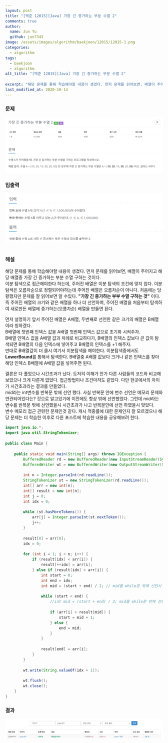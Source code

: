 ```yaml
---
layout: post
title: "[백준 12015][Java] 가장 긴 증가하는 부분 수열 2"
comments: true
author:
  name: Jun Yu
  github: jun7343
image: /assets/images/algorithm/baekjoon/12015/12015-1.png
categories: 
  - algorithm
tags: 
  - baekjoon
  - algorithm
alt_title: "[백준 12015][Java] 가장 긴 증가하는 부분 수열 2"

excerpt: "해당 문제를 통해 학습해야할 내용이 생겼다. 먼저 문제를 읽어보면, 배열이 주어지고 해당 배열중 가장 긴 증가하는 부분 수열 구하는 것이다. 이분 탐색으로 접근해야한다 하는데, 주어진 배열은 이분 탐색의 조건에 맞지 않다. 이분 탐색은 오름차순으로 정렬되어야하는데 주어진 배열은 오름차순이 아니다. 처음에는 당황했지만 문제를 잘 읽어보면 알 수있다."
last_modified_at: 2020-10-14
---
```


### 문제

<img src="/assets/images/algorithm/baekjoon/12015/12015-1.png" class="algin-center">
<img src="/assets/images/algorithm/baekjoon/12015/12015-2.png" class="algin-center">

### 입출력

<img src="/assets/images/algorithm/baekjoon/12015/12015-3.png" class="algin-center">   <br><br>

### 해설

해당 문제를 통해 학습해야할 내용이 생겼다. 먼저 문제를 읽어보면, 배열이 주어지고 해당 배열중 가장 긴 증가하는 부분 수열 구하는 것이다.   
이분 탐색으로 접근해야한다 하는데, 주어진 배열은 이분 탐색의 조건에 맞지 않다. 이분 탐색은 오름차순으로 정렬되어야하는데 주어진 배열은 오름차순이 아니다. 처음에는 당황했지만 문제를 잘 읽어보면 알 수있다. **"가장 긴 증가하는 부부 수열 구하는 것"** 이다.    
즉 주어진 배열의 크기와 같은 배열을 하나 더 선언하여, 주어진 배열을 처음부터 탐색하여 새로만든 배열에 증가하는(오름차순) 배열을 만들면 된다.    

먼저 설명하기 앞서 주어진 배열은 A배열, 두번째로 선언한 같은 크기의 배열은 B배열이라 칭하겠다.    
B배열에 첫번째 인덱스 값을 A배열 첫번째 인덱스 값으로 초기화 시켜주자.    
B배열 인덱스 값을 A배열 값과 차례로 비교하다가, B배열의 인덱스 값보다 큰 값이 탐색되면 B배열의 다음 인덱스에 넣어주고 B배열의 인덱스를 +1 해주자.    
반대로 B배열값이 더 클시 여기서 이분탐색을 해야한다. 이분탐색중에서도 **LowerBound**를 통해서 탐색한다. B배열중 A배열 값보다 크거나 같은 인덱스를 찾아 해당 인덱스 B배열에 A배열 값을 넣어주면 된다.    

결론은 다 풀었으나 시간초과가 났다. 도저히 이해가 안가 다른 사람들의 코드와 비교해보았으나 크게 다른게 없었다. 접근방법이나 조건마저도 같았다. 다만 한곳에서의 차이가 시간초과라는 결과를 만들었다.    
mid라는 int변수를 반복문 밖에 선언 했다. 사실 반복문 안에 변수 선언은 메모리 문제와 연관되어있다는? 것으로 알고있기에 이전에도 항상 밖에 선언했었다. 그런데 mid라는 변수를 반복문 밖에 선언했을시 시간초과가 나고 반복문안에 선언 하였을시 맞았다.    
변수 메모리 접근 관련한 문제인것 같다. 캐시 적중률에 대한 문제인지 잘 모르겠으나 해당 문제는 더 학습한 이후로 다른 포스트에 학습한 내용을 공유해보려 한다.    


```java
import java.io.*;
import java.util.StringTokenizer;

public class Main {

    public static void main(String[] args) throws IOException {
        BufferedReader rd = new BufferedReader(new InputStreamReader(System.in));
        BufferedWriter wt = new BufferedWriter(new OutputStreamWriter(System.out));

        int n = Integer.parseInt(rd.readLine());
        StringTokenizer st = new StringTokenizer(rd.readLine());
        int[] arr = new int[n];
        int[] result = new int[n];
        int j = 0;
        int idx = 0;

        while (st.hasMoreTokens()) {
            arr[j] = Integer.parseInt(st.nextToken());
            j++;
        }

        result[0] = arr[0];
        idx = 0;

        for (int i = 1; i < n; i++) {
            if (result[idx] < arr[i]) {
                result[++idx] = arr[i];
            } else if (result[idx] > arr[i]) {
                int start = 0;
                int end = idx;
                int mid = (start + end) / 2; // mid를 while문 밖에 선언시 시간초과

                while (start < end) {
                    //int mid = (start + end) / 2; mid를 while문 안에 선언시 정답

                    if (arr[i] > result[mid]) {
                        start = mid + 1;
                    } else {
                        end = mid;
                    }
                }

                result[end] = arr[i];
            }
        }

        wt.write(String.valueOf(idx + 1));

        wt.flush();
        wt.close();
    }
}
```     

### 결과

<img src="/assets/images/algorithm/baekjoon/12015/12015-4.png" class="algin-center">